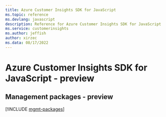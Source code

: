 ```yaml
---
title: Azure Customer Insights SDK for JavaScript
ms.topic: reference
ms.devlang: javascript
description: Reference for Azure Customer Insights SDK for JavaScript
ms.service: customerinsights
ms.author: jeffish
author: xirzec
ms.data: 08/17/2022
---
```

# Azure Customer Insights SDK for JavaScript - preview

## Management packages - preview
[!INCLUDE [mgmt-packages](customer-insights-mgmt-index.md)]
